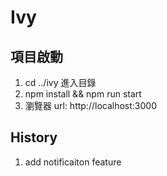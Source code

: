 # Ivy

## 項目啟動

1. cd ../ivy 進入目錄
2. npm install && npm run start
3. 瀏覽器 url: http://localhost:3000

## History

1. add notificaiton feature